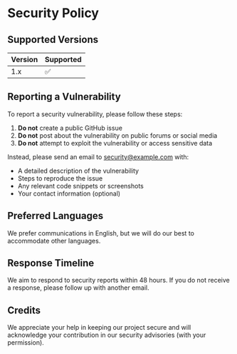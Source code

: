 




# Security Policy

## Supported Versions

| Version | Supported          |
|---------|--------------------|
| 1.x     | :white_check_mark: |

## Reporting a Vulnerability

To report a security vulnerability, please follow these steps:

1. **Do not** create a public GitHub issue
2. **Do not** post about the vulnerability on public forums or social media
3. **Do not** attempt to exploit the vulnerability or access sensitive data

Instead, please send an email to [security@example.com](mailto:security@example.com) with:

- A detailed description of the vulnerability
- Steps to reproduce the issue
- Any relevant code snippets or screenshots
- Your contact information (optional)

## Preferred Languages

We prefer communications in English, but we will do our best to accommodate other languages.

## Response Timeline

We aim to respond to security reports within 48 hours. If you do not receive a response, please follow up with another email.

## Credits

We appreciate your help in keeping our project secure and will acknowledge your contribution in our security advisories (with your permission).


